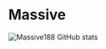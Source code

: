 # Massive

![Massive188 GitHub stats](https://github-readme-stats.vercel.app/api?username=Massive188&theme=dark&show_icons=true)
